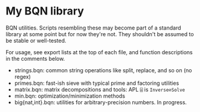 # My BQN library

BQN utilities. Scripts resembling these may become part of a standard library at some point but for now they're not. They shouldn't be assumed to be stable or well-tested.

For usage, see export lists at the top of each file, and function descriptions in the comments below.

- strings.bqn: common string operations like split, replace, and so on (no regex)
- primes.bqn: fast-ish sieve with typical prime and factoring utilities
- matrix.bqn: matrix decompositions and tools: APL `⌹` is `Inverse⊘Solve`
- min.bqn: optimization/minimization methods
- big{nat,int}.bqn: utilities for arbitrary-precision numbers. In progress.
